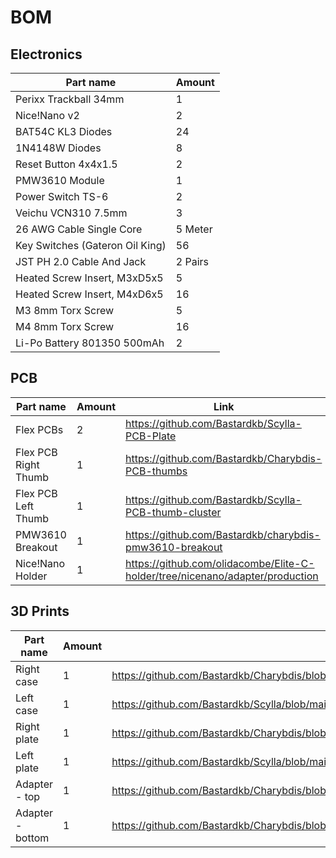 # BOM

## Electronics

| Part name                       | Amount  |
| ------------------------------- | ------- |
| Perixx Trackball 34mm           | 1       |
| Nice!Nano v2                    | 2       |
| BAT54C KL3 Diodes               | 24      |
| 1N4148W Diodes                  | 8       |
| Reset Button 4x4x1.5            | 2       |
| PMW3610 Module                  | 1       |
| Power Switch TS-6               | 2       |
| Veichu VCN310 7.5mm             | 3       |
| 26 AWG Cable Single Core        | 5 Meter |
| Key Switches (Gateron Oil King) | 56      |
| JST PH 2.0 Cable And Jack       | 2 Pairs |
| Heated Screw Insert, M3xD5x5    | 5       |
| Heated Screw Insert, M4xD6x5    | 16      |
| M3 8mm Torx Screw               | 5       |
| M4 8mm Torx Screw               | 16      |
| Li-Po Battery 801350 500mAh     | 2       |

## PCB

| Part name            | Amount | Link                                                                          |
| -------------------- | ------ | ----------------------------------------------------------------------------- |
| Flex PCBs            | 2      | https://github.com/Bastardkb/Scylla-PCB-Plate                                 |
| Flex PCB Right Thumb | 1      | https://github.com/Bastardkb/Charybdis-PCB-thumbs                             |
| Flex PCB Left Thumb  | 1      | https://github.com/Bastardkb/Scylla-PCB-thumb-cluster                         |
| PMW3610 Breakout     | 1      | https://github.com/Bastardkb/charybdis-pmw3610-breakout                       |
| Nice!Nano Holder     | 1      | https://github.com/olidacombe/Elite-C-holder/tree/nicenano/adapter/production |

## 3D Prints

| Part name        | Amount | Link                                                                                        |
| ---------------- | ------ | ------------------------------------------------------------------------------------------- |
| Right case       | 1      | https://github.com/Bastardkb/Charybdis/blob/main/files/4x6/MK2/charybdis_v4_247_right.stl   |
| Left case        | 1      | https://github.com/Bastardkb/Scylla/blob/main/files/MK2/scylla_v3_36.stl                    |
| Right plate      | 1      | https://github.com/Bastardkb/Charybdis/blob/main/files/4x6/MK2/charybdis_v4_247_plate_R.stl |
| Left plate       | 1      | https://github.com/Bastardkb/Scylla/blob/main/files/MK2/scylla_v3_36_plate_left.stl         |
| Adapter - top    | 1      | https://github.com/Bastardkb/Charybdis/blob/main/files/4x6/adapter_v4_v4_top.stl            |
| Adapter - bottom | 1      | https://github.com/Bastardkb/Charybdis/blob/main/files/mods/veichu/veichu.stl               |
